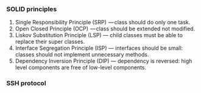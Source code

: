 
### SOLID principles
1. Single Responsibility Principle (SRP) 
  — class should do only one task.
2. Open Closed Principle (OCP) 
  — class should be extended not modified.
3. Liskov Substitution Principle (LSP) 
  — child classes must be able to replace their super classes.
4. Interface Segregation Principle (ISP) 
  — interfaces should be small: classes should not implement unnecessary methods.
5. Dependency Inversion Principle (DIP) 
  — dependency is reversed: high level components are free of low-level components.



### SSH protocol